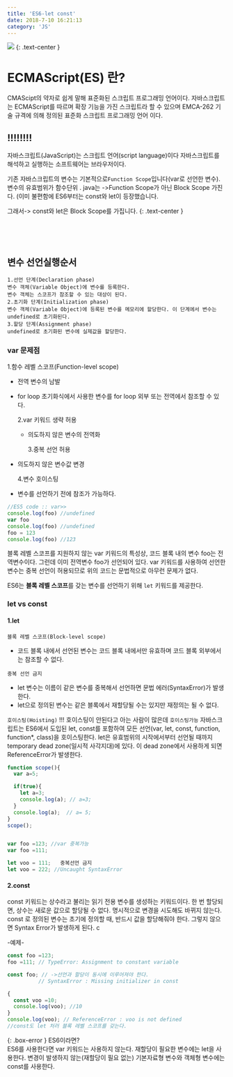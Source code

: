 ```yaml
---
title: 'ES6-let const'
date: 2018-7-10 16:21:13
category: 'JS'
---
```


![](https://encrypted-tbn0.gstatic.com/images?q=tbn:ANd9GcQZQDfcv4WVz-yyJJNhDs4cuyKju7OuSkA4gaj9D2BXYVPvhSIqBw)
{: .text-center }

# ECMAScript(ES) 란?

CMAScipt의 약자로 쉽게 말해 표준화된 스크립트 프로그래밍 언어이다.
자바스크립트는 ECMAScript를 따르며 확장 기능을 가진 스크립트라 할 수 있으며
EMCA-262 기술 규격에 의해 정의된 표준화 스크립트 프로그래밍 언어 이다.

## !!!!!!!!

자바스크립트(JavaScript)는 스크립트 언어(script language)이다
자바스크립트를 해석하고 실행하는 소프트웨어는 브라우저이다.

기존 자바스크립트의 변수는 기본적으로`Function Scope`입니다(var로 선언한 변수).
변수의 유효범위가 함수단위
. java는 ->Function Scope가 아닌 Block Scope 가진다.
(이미 불편함에 ES6부터는 const와 let이 등장했습니다.

그래서-> const와 let은 Block Scope를 가집니다.
{: .text-center }

<br>

<br><u></u>

## 변수 선언실행순서

    1.선언 단계(Declaration phase)
    변수 객체(Variable Object)에 변수를 등록한다.
    변수 객체는 스코프가 참조할 수 있는 대상이 된다.
    2.초기화 단계(Initialization phase)
    변수 객체(Variable Object)에 등록된 변수를 메모리에 할당한다. 이 단계에서 변수는 undefined로 초기화된다.
    3.할당 단계(Assignment phase)
    undefined로 초기화된 변수에 실제값을 할당한다.

### var 문제점

1.함수 레벨 스코프(Function-level scope)

- 전역 변수의 남발
- for loop 초기화식에서 사용한 변수를 for loop 외부 또는 전역에서 참조할 수 있다.

  2.var 키워드 생략 허용

  - 의도하지 않은 변수의 전역화

    3.중복 선언 허용

- 의도하지 않은 변수값 변경

  4.변수 호이스팅

- 변수를 선언하기 전에 참조가 가능하다.

```js
//ES5 code :: var>>
console.log(foo) //undefined
var foo
console.log(foo) //undefined
foo = 123
console.log(foo) //123
```

블록 레벨 스코프를 지원하지 않는 var 키워드의 특성상, 코드 블록 내의 변수 foo는 전역변수이다.
그런데 이미 전역변수 foo가 선언되어 있다.
var 키워드를 사용하여 선언한 변수는 중복 선언이 허용되므로 위의 코드는 문법적으로 아무런 문제가 없다.

ES6는 **블록 레벨 스코프**를 갖는 변수를 선언하기 위해 `let` 키워드를 제공한다.

### let vs const

#### 1.let

`블록 레벨 스코프(Block-level scope)`

- 코드 블록 내에서 선언된 변수는 코드 블록 내에서만 유효하며 코드 블록 외부에서는 참조할 수 없다.

`중복 선언 금지`

- let 변수는 이름이 같은 변수를 중복해서 선언하면 문법 에러(SyntaxError)가 발생한다.
- let으로 정의된 변수는 같은 블록에서 재할당될 수는 있지만 재정의는 될 수 없다.

`호이스팅(Hoisting)`
!!! 호이스팅이 안된다고 아는 사람이 많은데 `호이스팅가능`
자바스크립트는 ES6에서 도입된 let, const를 포함하여 모든 선언(var, let, const, function, function\*, class)을 호이스팅한다.
let은 유효범위의 시작에서부터 선언될 때까지 temporary dead zone(일시적 사각지대)에 있다.
이 dead zone에서 사용하게 되면 ReferenceError가 발생한다.

```js
function scope(){
  var a=5;

  if(true){
    let a=3;
    console.log(a); // a=3;
  }
  console.log(a);  // a= 5;
}
scope();


var foo =123; //var 중복가능
var foo =111;

let voo = 111;   중복선언 금지
let voo = 222; //Uncaught SyntaxError
```

#### 2.const

const 키워드는 상수라고 불리는 읽기 전용 변수를 생성하는 키워드이다.
한 번 할당되면, 상수는 새로운 값으로 할당될 수 없다.
명시적으로 변경을 시도해도 바뀌지 않는다.
const 로 정의된 변수는 초기에 정의할 때, 반드시 값을 할당해줘야 한다.
그렇지 않으면 Syntax Error가 발생하게 된다. c

-예제-

```js
const foo =123;
foo =111; // TypeError: Assignment to constant variable

const foo; // ->선언과 할당이 동시에 이루어져야 한다.
          // SyntaxError : Missing initializer in const

{
  const voo =10;
  console.log(voo); //10
}
console.log(voo); // ReferenceError : voo is not defined
//const도 let 처러 블록 레벨 스코프를 갖는다.
```

{: .box-error }
ES6이라면? <br>
ES6를 사용한다면 var 키워드는 사용하지 않는다.
재할당이 필요한 변수에는 let을 사용한다.
변경이 발생하지 않는(재할당이 필요 없는) 기본자료형 변수와 객체형 변수에는 const를 사용한다.
